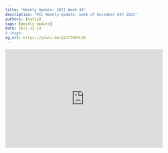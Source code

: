 ```yaml
---
title: "Weekly Update: 2021 Week 49"
description: "PCC Weekly Update: week of December 6th 2021"
authors: [katie]
tags: [Weekly Update]
date: 2021-12-14
# image:
og_url: https://youtu.be/q2Jf78DYLXE
---
```


<iframe width="100%" height="315" src="https://www.youtube.com/embed/q2Jf78DYLXE" title="YouTube video player" frameborder="0" allow="accelerometer; autoplay; clipboard-write; encrypted-media; gyroscope; picture-in-picture" allowfullscreen></iframe>

<!--truncate-->
